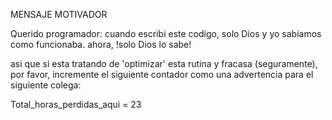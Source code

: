 MENSAJE MOTIVADOR

Querido programador:
cuando escribi este codigo, solo Dios y yo 
sabiamos como funcionaba.
ahora, !solo Dios lo sabe!

asi que si esta tratando de 'optimizar'
esta rutina y fracasa  (seguramente),
por favor, incremente el siguiente contador
como una advertencia
para el siguiente colega:

Total_horas_perdidas_aqui = 23